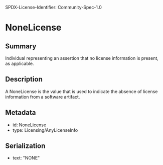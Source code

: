 SPDX-License-Identifier: Community-Spec-1.0

# NoneLicense

## Summary

Individual representing an assertion that no license information is present, as applicable.

## Description

A NoneLicense is the value that is used to indicate
the absence of license information from a software artifact.

## Metadata

- id: NoneLicense
- type: Licensing/AnyLicenseInfo

## Serialization

- text: "NONE"
